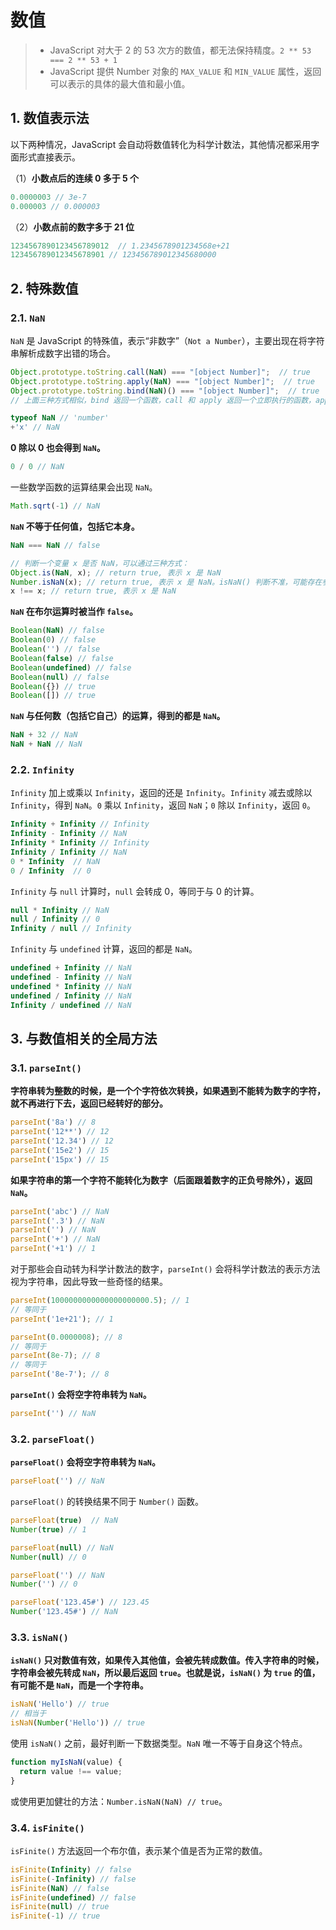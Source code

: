 # 数值

> - JavaScript 对大于 2 的 53 次方的数值，都无法保持精度。`2 ** 53 === 2 ** 53 + 1`
> - JavaScript 提供 Number 对象的 `MAX_VALUE` 和 `MIN_VALUE` 属性，返回可以表示的具体的最大值和最小值。

## 1. 数值表示法

以下两种情况，JavaScript 会自动将数值转化为科学计数法，其他情况都采用字面形式直接表示。

（1）**小数点后的连续 0 多于 5 个**

```javascript
0.0000003 // 3e-7
0.000003 // 0.000003
```

（2）**小数点前的数字多于 21 位**

```javascript
1234567890123456789012  // 1.2345678901234568e+21
123456789012345678901 // 123456789012345680000
```

## 2. 特殊数值

### 2.1. `NaN`

`NaN` 是 JavaScript 的特殊值，表示“非数字”（`Not a Number`），主要出现在将字符串解析成数字出错的场合。

```javascript
Object.prototype.toString.call(NaN) === "[object Number]";  // true
Object.prototype.toString.apply(NaN) === "[object Number]";  // true
Object.prototype.toString.bind(NaN)() === "[object Number]";  // true
// 上面三种方式相似，bind 返回一个函数，call 和 apply 返回一个立即执行的函数，apply 第二个参数是一个数组。

typeof NaN // 'number'
+'x' // NaN
```

**0 除以 0 也会得到 `NaN`。**

```javascript
0 / 0 // NaN
```

一些数学函数的运算结果会出现 `NaN`。

```javascript
Math.sqrt(-1) // NaN
```

**`NaN` 不等于任何值，包括它本身。**

```javascript
NaN === NaN // false

// 判断一个变量 x 是否 NaN，可以通过三种方式：
Object.is(NaN, x); // return true, 表示 x 是 NaN
Number.isNaN(x); // return true, 表示 x 是 NaN。isNaN() 判断不准，可能存在参数是字符串 isNaN('xx') 也为 true 情况
x !== x; // return true, 表示 x 是 NaN
```

**`NaN` 在布尔运算时被当作 `false`。**

```javascript
Boolean(NaN) // false
Boolean(0) // false
Boolean('') // false
Boolean(false) // false
Boolean(undefined) // false
Boolean(null) // false
Boolean({}) // true
Boolean([]) // true
```

**`NaN` 与任何数（包括它自己）的运算，得到的都是 `NaN`。**

```javascript
NaN + 32 // NaN
NaN + NaN // NaN
```

### 2.2. `Infinity`

`Infinity` 加上或乘以 `Infinity`，返回的还是 `Infinity`。`Infinity` 减去或除以 `Infinity`，得到 `NaN`。`0` 乘以 `Infinity`，返回 `NaN`；`0` 除以 `Infinity`，返回 `0`。

```javascript
Infinity + Infinity // Infinity
Infinity - Infinity // NaN
Infinity * Infinity // Infinity
Infinity / Infinity // NaN
0 * Infinity  // NaN
0 / Infinity  // 0
```

`Infinity` 与 `null` 计算时，`null` 会转成 0，等同于与 0 的计算。

```javascript
null * Infinity // NaN
null / Infinity // 0
Infinity / null // Infinity
```

`Infinity` 与 `undefined` 计算，返回的都是 `NaN`。

```javascript
undefined + Infinity // NaN
undefined - Infinity // NaN
undefined * Infinity // NaN
undefined / Infinity // NaN
Infinity / undefined // NaN
```

## 3. 与数值相关的全局方法

### 3.1. `parseInt()`

**字符串转为整数的时候，是一个个字符依次转换，如果遇到不能转为数字的字符，就不再进行下去，返回已经转好的部分。**

```javascript
parseInt('8a') // 8
parseInt('12**') // 12
parseInt('12.34') // 12
parseInt('15e2') // 15
parseInt('15px') // 15
```

**如果字符串的第一个字符不能转化为数字（后面跟着数字的正负号除外），返回 `NaN`。**

```javascript
parseInt('abc') // NaN
parseInt('.3') // NaN
parseInt('') // NaN
parseInt('+') // NaN
parseInt('+1') // 1
```

对于那些会自动转为科学计数法的数字，`parseInt()` 会将科学计数法的表示方法视为字符串，因此导致一些奇怪的结果。

```javascript
parseInt(1000000000000000000000.5); // 1
// 等同于
parseInt('1e+21'); // 1

parseInt(0.0000008); // 8
// 等同于
parseInt(8e-7); // 8
// 等同于
parseInt('8e-7'); // 8
```

**`parseInt()` 会将空字符串转为 `NaN`。**

```javascript
parseInt('') // NaN
```

### 3.2. `parseFloat()`

**`parseFloat()` 会将空字符串转为 `NaN`。**

```javascript
parseFloat('') // NaN
```

`parseFloat()` 的转换结果不同于 `Number()` 函数。

```javascript
parseFloat(true)  // NaN
Number(true) // 1

parseFloat(null) // NaN
Number(null) // 0

parseFloat('') // NaN
Number('') // 0

parseFloat('123.45#') // 123.45
Number('123.45#') // NaN
```

### 3.3. `isNaN()`

**`isNaN()` 只对数值有效，如果传入其他值，会被先转成数值。传入字符串的时候，字符串会被先转成 `NaN`，所以最后返回 `true`。也就是说，`isNaN()` 为 `true` 的值，有可能不是 `NaN`，而是一个字符串。**

```javascript
isNaN('Hello') // true
// 相当于
isNaN(Number('Hello')) // true
```

使用 `isNaN()` 之前，最好判断一下数据类型。`NaN` 唯一不等于自身这个特点。

```javascript
function myIsNaN(value) {
  return value !== value;
}
```

或使用更加健壮的方法：`Number.isNaN(NaN) // true`。

### 3.4. `isFinite()`

`isFinite()` 方法返回一个布尔值，表示某个值是否为正常的数值。

```javascript
isFinite(Infinity) // false
isFinite(-Infinity) // false
isFinite(NaN) // false
isFinite(undefined) // false
isFinite(null) // true
isFinite(-1) // true
```
